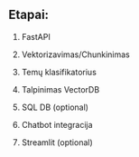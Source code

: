 ## Etapai:

1. FastAPI
2. Vektorizavimas/Chunkinimas
3. Temų klasifikatorius
4. Talpinimas VectorDB
5. SQL DB (optional)

6. Chatbot integracija
7. Streamlit (optional)
